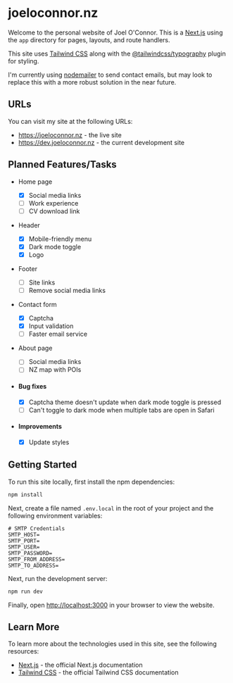 # joeloconnor.nz

Welcome to the personal website of Joel O'Connor. This is a [Next.js](https://nextjs.org/) using the `app` directory for pages, layouts, and route handlers.

This site uses [Tailwind CSS](https://tailwindcss.com) along with the [@tailwindcss/typography](https://tailwindcss.com/docs/typography-plugin) plugin for styling.

I'm currently using [nodemailer](https://nodemailer.com) to send contact emails, but may look to replace this with a more robust solution in the near future.

## URLs

You can visit my site at the following URLs:

- https://joeloconnor.nz - the live site
- https://dev.joeloconnor.nz - the current development site

## Planned Features/Tasks

- Home page

  - [x] Social media links
  - [ ] Work experience
  - [ ] CV download link

- Header
  - [x] Mobile-friendly menu
  - [x] Dark mode toggle
  - [x] Logo
- Footer
  - [ ] Site links
  - [ ] Remove social media links
- Contact form
  - [x] Captcha
  - [x] Input validation
  - [ ] Faster email service
- About page
  - [ ] Social media links
  - [ ] NZ map with POIs
- #### Bug fixes
  - [x] Captcha theme doesn't update when dark mode toggle is pressed
  - [ ] Can't toggle to dark mode when multiple tabs are open in Safari
- #### Improvements
  - [x] Update styles

## Getting Started

To run this site locally, first install the npm dependencies:

```bash
npm install
```

Next, create a file named `.env.local` in the root of your project and the following environment variables:

```properties
# SMTP Credentials
SMTP_HOST=
SMTP_PORT=
SMTP_USER=
SMTP_PASSWORD=
SMTP_FROM_ADDRESS=
SMTP_TO_ADDRESS=
```

Next, run the development server:

```bash
npm run dev
```

Finally, open [http://localhost:3000](http://localhost:3000) in your browser to view the website.

## Learn More

To learn more about the technologies used in this site, see the following resources:

- [Next.js](https://nextjs.org/docs) - the official Next.js documentation
- [Tailwind CSS](https://tailwindcss.com/docs) - the official Tailwind CSS documentation
